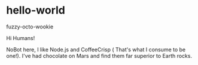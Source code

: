 # hello-world
fuzzy-octo-wookie

Hi Humans!

NoBot here, I like Node.js and CoffeeCrisp ( That's what I consume to be one!).
I've had chocolate on Mars and find them far superior to Earth rocks.
